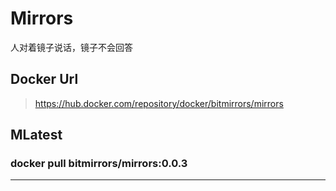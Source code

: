 # Mirrors
人对着镜子说话，镜子不会回答
## Docker Url
> https://hub.docker.com/repository/docker/bitmirrors/mirrors
## MLatest
### docker pull bitmirrors/mirrors:0.0.3

<hr/>
